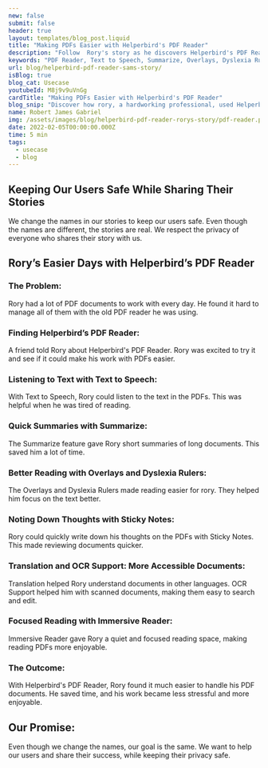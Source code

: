 ```yaml
---
new: false
submit: false
header: true
layout: templates/blog_post.liquid
title: "Making PDFs Easier with Helperbird's PDF Reader"
description: "Follow  Rory's story as he discovers Helperbird's PDF Reader. Learn how features like Text to Speech, Summarize, and more helped him handle PDF documents with ease."
keywords: "PDF Reader, Text to Speech, Summarize, Overlays, Dyslexia Rulers, Sticky Notes, Translation Support, OCR Support, Immersive Reader, Helperbird for Chrome, document accessibility"
url: blog/helperbird-pdf-reader-sams-story/
isBlog: true
blog_cat: Usecase
youtubeId: M8j9v9uVnGg
cardTitle: "Making PDFs Easier with Helperbird's PDF Reader"
blog_snip: "Discover how rory, a hardworking professional, used Helperbird's PDF Reader to make dealing with PDF documents simpler and faster."
name: Robert James Gabriel
img: /assets/images/blog/helperbird-pdf-reader-rorys-story/pdf-reader.png
date: 2022-02-05T00:00:00.000Z
time: 5 min
tags:
  - usecase
  - blog
---
```


## Keeping Our Users Safe While Sharing Their Stories

We change the names in our stories to keep our users safe. Even though the names are different, the stories are real. We respect the privacy of everyone who shares their story with us.

## Rory’s Easier Days with Helperbird’s PDF Reader

### The Problem:

 Rory had a lot of PDF documents to work with every day. He found it hard to manage all of them with the old PDF reader he was using.

### Finding Helperbird’s PDF Reader:

A friend told  Rory about Helperbird's PDF Reader.  Rory was excited to try it and see if it could make his work with PDFs easier.

### Listening to Text with Text to Speech:

With Text to Speech,  Rory could listen to the text in the PDFs. This was helpful when he was tired of reading.

### Quick Summaries with Summarize:

The Summarize feature gave  Rory short summaries of long documents. This saved him a lot of time.

### Better Reading with Overlays and Dyslexia Rulers:

The Overlays and Dyslexia Rulers made reading easier for rory. They helped him focus on the text better.

### Noting Down Thoughts with Sticky Notes:

 Rory could quickly write down his thoughts on the PDFs with Sticky Notes. This made reviewing documents quicker.

### Translation and OCR Support: More Accessible Documents:

Translation helped  Rory understand documents in other languages. OCR Support helped him with scanned documents, making them easy to search and edit.

### Focused Reading with Immersive Reader:

Immersive Reader gave  Rory a quiet and focused reading space, making reading PDFs more enjoyable.

### The Outcome:

With Helperbird's PDF Reader,  Rory found it much easier to handle his PDF documents. He saved time, and his work became less stressful and more enjoyable. 

## Our Promise:

Even though we change the names, our goal is the same. We want to help our users and share their success, while keeping their privacy safe.
